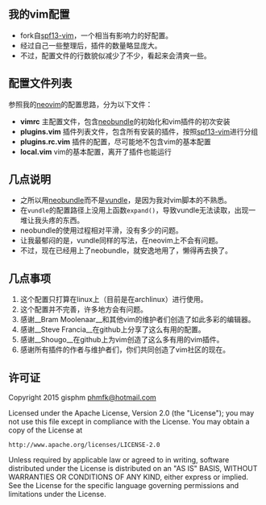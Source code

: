 ## 我的vim配置
+ fork自[spf13-vim][1]，一个相当有影响力的好配置。
+ 经过自己一些整理后，插件的数量略显庞大。
+ 不过，配置文件的行数貌似减少了不少，看起来会清爽一些。

## 配置文件列表
参照我的[neovim][2]的配置思路，分为以下文件：

+ __vimrc__ 主配置文件，包含[neobundle][4]的初始化和vim插件的初次安装
+ __plugins.vim__ 插件列表文件，包含所有安装的插件，按照[spf13-vim][1]进行分组
+ __plugins.rc.vim__ 插件的配置，尽可能地不包含vim的基本配置
+ __local.vim__ vim的基本配置，离开了插件也能运行

## 几点说明
+ 之所以用[neobundle][4]而不是[vundle][3]，是因为我对vim脚本的不熟悉。
+ 在`vundle`的配置路径上没用上函数`expand()`，导致vundle无法读取，出现一堆让我头疼的东西。
+ neobundle的使用过程相对平滑，没有多少的问题。
+ 让我最郁闷的是，vundle同样的写法，在neovim上不会有问题。
+ 不过，现在已经用上了neobundle，就安逸地用了，懒得再去换了。

## 几点事项
1. 这个配置只打算在linux上（目前是在archlinux）进行使用。
2. 这个配置并不完善，许多地方会有问题。
3. 感谢__Bram Moolenaar__和其他vim的维护者们创造了如此多彩的编辑器。
3. 感谢__Steve Francia__在github上分享了这么有用的配置。
4. 感谢__Shougo__在github上为vim创造了这么多有用的vim插件。
5. 感谢所有插件的作者与维护者们，你们共同创造了vim社区的现在。

## 许可证
Copyright 2015 gisphm <phmfk@hotmail.com>

Licensed under the Apache License, Version 2.0 (the "License");
you may not use this file except in compliance with the License.
You may obtain a copy of the License at

    http://www.apache.org/licenses/LICENSE-2.0

Unless required by applicable law or agreed to in writing, software
distributed under the License is distributed on an "AS IS" BASIS,
WITHOUT WARRANTIES OR CONDITIONS OF ANY KIND, either express or implied.
See the License for the specific language governing permissions and
limitations under the License.

[1]: https://github.com/spf13/spf13-vim.git
[2]: https://github.com/gisphm/myneovimrc.git
[3]: https://github.com/gmarik/Vundle.vim.git
[4]: https://github.com/Shougo/neobundle.vim.git
